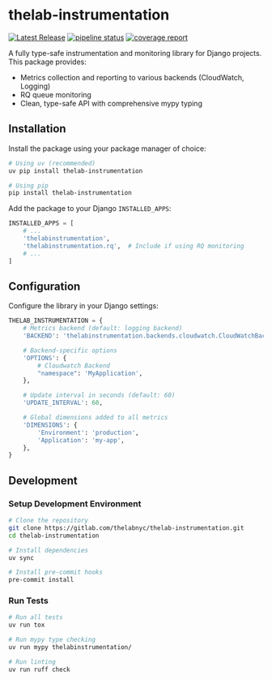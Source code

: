 # thelab-instrumentation

[![Latest Release](https://gitlab.com/thelabnyc/thelab-instrumentation/-/badges/release.svg)](https://gitlab.com/thelabnyc/thelab-instrumentation/-/releases)
[![pipeline status](https://gitlab.com/thelabnyc/thelab-instrumentation/badges/master/pipeline.svg)](https://gitlab.com/thelabnyc/thelab-instrumentation/-/commits/master)
[![coverage report](https://gitlab.com/thelabnyc/thelab-instrumentation/badges/master/coverage.svg)](https://gitlab.com/thelabnyc/thelab-instrumentation/-/commits/master)

A fully type-safe instrumentation and monitoring library for Django projects. This package provides:

- Metrics collection and reporting to various backends (CloudWatch, Logging)
- RQ queue monitoring
- Clean, type-safe API with comprehensive mypy typing

## Installation

Install the package using your package manager of choice:

```sh
# Using uv (recommended)
uv pip install thelab-instrumentation

# Using pip
pip install thelab-instrumentation
```

Add the package to your Django `INSTALLED_APPS`:

```py
INSTALLED_APPS = [
    # ...
    'thelabinstrumentation',
    'thelabinstrumentation.rq',  # Include if using RQ monitoring
    # ...
]
```

## Configuration

Configure the library in your Django settings:

```py
THELAB_INSTRUMENTATION = {
    # Metrics backend (default: logging backend)
    'BACKEND': 'thelabinstrumentation.backends.cloudwatch.CloudWatchBackend',

    # Backend-specific options
    'OPTIONS': {
        # Cloudwatch Backend
        "namespace": 'MyApplication',
    },

    # Update interval in seconds (default: 60)
    'UPDATE_INTERVAL': 60,

    # Global dimensions added to all metrics
    'DIMENSIONS': {
        'Environment': 'production',
        'Application': 'my-app',
    },
}
```

## Development

### Setup Development Environment

```sh
# Clone the repository
git clone https://gitlab.com/thelabnyc/thelab-instrumentation.git
cd thelab-instrumentation

# Install dependencies
uv sync

# Install pre-commit hooks
pre-commit install
```

### Run Tests

```sh
# Run all tests
uv run tox

# Run mypy type checking
uv run mypy thelabinstrumentation/

# Run linting
uv run ruff check
```
